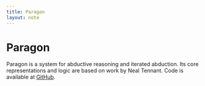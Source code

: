 ```yaml
---
title: Paragon
layout: note
---
```


# Paragon

Paragon is a system for abductive reasoning and iterated abduction. Its core representations and logic are based on work by Neal Tennant. Code is available at [GitHub](https://github.com/artifice-cc/paragon).



